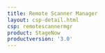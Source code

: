 ```yaml
---
title: Remote Scanner Manager
layout: csp-detail.html
csp: remotescannermgr
product: StageNow
productversion: '3.0'
---
```





